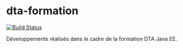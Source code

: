 # dta-formation

[![Build Status](http://ns377570.ip-5-196-89.eu:8080/job/pierreluc-pizzeria-build/badge/icon)](http://ns377570.ip-5-196-89.eu:8080/job/pierreluc-pizzeria-build/)

Développements réalisés dans le cadre de la formation DTA Java EE.

